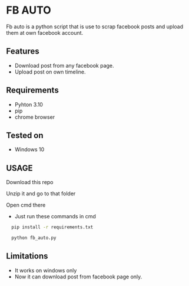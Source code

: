 
# FB AUTO

Fb auto is a python script that is use to scrap facebook posts and upload them at own facebook account.

## Features

- Download post from any facebook page.
- Upload post on own timeline.


## Requirements

- Pyhton 3.10
- pip
- chrome browser

## Tested on

- Windows 10

## USAGE

Download this repo

Unzip it and go to that folder

Open cmd there

- Just run these commands in cmd
```bash
  pip install -r requirements.txt
```
```bash
  python fb_auto.py
```

## Limitations
- It works on windows only
- Now it can download post from facebook page only.
